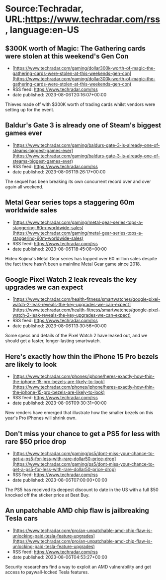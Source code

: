 # Source:Techradar, URL:https://www.techradar.com/rss, language:en-US

## $300K worth of Magic: The Gathering cards were stolen at this weekend's Gen Con
 - [https://www.techradar.com/gaming/dollar300k-worth-of-magic-the-gathering-cards-were-stolen-at-this-weekends-gen-con](https://www.techradar.com/gaming/dollar300k-worth-of-magic-the-gathering-cards-were-stolen-at-this-weekends-gen-con)
 - RSS feed: https://www.techradar.com/rss
 - date published: 2023-08-06T20:16:07+00:00

Thieves made off with $300K worth of trading cards whilst vendors were setting up for the event.

## Baldur's Gate 3 is already one of Steam's biggest games ever
 - [https://www.techradar.com/gaming/baldurs-gate-3-is-already-one-of-steams-biggest-games-ever](https://www.techradar.com/gaming/baldurs-gate-3-is-already-one-of-steams-biggest-games-ever)
 - RSS feed: https://www.techradar.com/rss
 - date published: 2023-08-06T19:26:17+00:00

The sequel has been breaking its own concurrent record over and over again all weekend.

## Metal Gear series tops a staggering 60m worldwide sales
 - [https://www.techradar.com/gaming/metal-gear-series-tops-a-staggering-60m-worldwide-sales](https://www.techradar.com/gaming/metal-gear-series-tops-a-staggering-60m-worldwide-sales)
 - RSS feed: https://www.techradar.com/rss
 - date published: 2023-08-06T18:45:08+00:00

Hideo Kojima's Metal Gear series has topped over 60 million sales despite the fact there hasn't been a mainline Metal Gear game since 2018.

## Google Pixel Watch 2 leak reveals the key upgrades we can expect
 - [https://www.techradar.com/health-fitness/smartwatches/google-pixel-watch-2-leak-reveals-the-key-upgrades-we-can-expect](https://www.techradar.com/health-fitness/smartwatches/google-pixel-watch-2-leak-reveals-the-key-upgrades-we-can-expect)
 - RSS feed: https://www.techradar.com/rss
 - date published: 2023-08-06T13:30:56+00:00

Some specs and details of the Pixel Watch 2 have leaked out, and we should get a faster, longer-lasting smartwatch.

## Here's exactly how thin the iPhone 15 Pro bezels are likely to look
 - [https://www.techradar.com/phones/iphone/heres-exactly-how-thin-the-iphone-15-pro-bezels-are-likely-to-look](https://www.techradar.com/phones/iphone/heres-exactly-how-thin-the-iphone-15-pro-bezels-are-likely-to-look)
 - RSS feed: https://www.techradar.com/rss
 - date published: 2023-08-06T09:30:31+00:00

New renders have emerged that illustrate how the smaller bezels on this year's Pro iPhones will shrink own.

## Don't miss your chance to get a PS5 for less with rare $50 price drop
 - [https://www.techradar.com/gaming/ps5/dont-miss-your-chance-to-get-a-ps5-for-less-with-rare-dollar50-price-drop](https://www.techradar.com/gaming/ps5/dont-miss-your-chance-to-get-a-ps5-for-less-with-rare-dollar50-price-drop)
 - RSS feed: https://www.techradar.com/rss
 - date published: 2023-08-06T07:00:00+00:00

The PS5 has received its deepest discount to date in the US with a full $50 knocked off the sticker price at Best Buy.

## An unpatchable AMD chip flaw is jailbreaking Tesla cars
 - [https://www.techradar.com/pro/an-unpatchable-amd-chip-flaw-is-unlocking-paid-tesla-feature-upgrades](https://www.techradar.com/pro/an-unpatchable-amd-chip-flaw-is-unlocking-paid-tesla-feature-upgrades)
 - RSS feed: https://www.techradar.com/rss
 - date published: 2023-08-06T04:53:27+00:00

Security researchers find a way to exploit an AMD vulnerability and get access to paywall-locked Tesla features.

